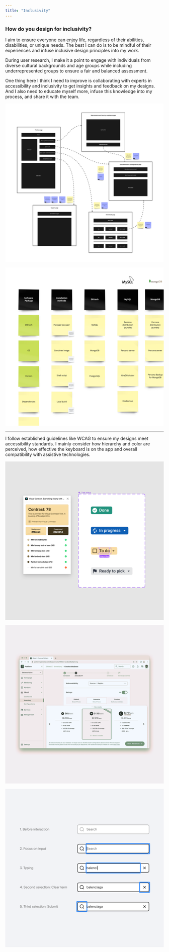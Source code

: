 ```yaml
---
title: "Inclusivity"
---
```

### How do you design for inclusivity?

I aim to ensure everyone can enjoy life, regardless of their abilities, disabilities, or unique needs. The best I can do is to be mindful of their experiences and infuse inclusive design principles into my work.

During user research, I make it a point to engage with individuals from diverse cultural backgrounds and age groups while including underrepresented groups to ensure a fair and balanced assessment.

One thing here I think I need to improve is collaborating with experts in accessibility and inclusivity to get insights and feedback on my designs. And I also need to educate myself more, infuse this knowledge into my process, and share it with the team.

![A diagram depicting the interconnectivity of web pages through arrows showcasing the user flow.](../../assets/diagram-design.png "I often start with diagrams for a more linear experience — it doesn't mean the outcome has to be visually linear.")

![Post-its with concepts organized into a grid to form relationships and logical clusters of information.](../../assets/object-oriented.png "Utilizing an object-oriented approach simplifies the information I'm arranging for users.")

---

I follow established guidelines like WCAG to ensure my designs meet accessibility standards. I mainly consider how hierarchy and color are perceived, how effective the keyboard is on the app and overall compatibility with assistive technologies.

![Color contrast Figma plugin performing a check on the text of a task status component.](../../assets/contrast-check.png "Where possible, I anticipate UI design compatibility with WCAG 3.")

![Web app design framed in a browser, with a color blindness simulation filter on top of it.](../../assets/color-blindness.png "I always run a color blindness simulation on new designs to ensure hierarchy is still decipherable.")

![A list of five stages of focus interaction of a search field component, composed of interactive sub-components highlighted on each stage.](../../assets/keyboard-interaction.png "Documentation of the search field focus sequence for a project where inclusion was essential.")